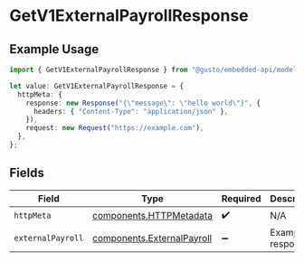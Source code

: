 # GetV1ExternalPayrollResponse

## Example Usage

```typescript
import { GetV1ExternalPayrollResponse } from "@gusto/embedded-api/models/operations/getv1externalpayroll.js";

let value: GetV1ExternalPayrollResponse = {
  httpMeta: {
    response: new Response("{\"message\": \"hello world\"}", {
      headers: { "Content-Type": "application/json" },
    }),
    request: new Request("https://example.com"),
  },
};
```

## Fields

| Field                                                                    | Type                                                                     | Required                                                                 | Description                                                              |
| ------------------------------------------------------------------------ | ------------------------------------------------------------------------ | ------------------------------------------------------------------------ | ------------------------------------------------------------------------ |
| `httpMeta`                                                               | [components.HTTPMetadata](../../models/components/httpmetadata.md)       | :heavy_check_mark:                                                       | N/A                                                                      |
| `externalPayroll`                                                        | [components.ExternalPayroll](../../models/components/externalpayroll.md) | :heavy_minus_sign:                                                       | Example response                                                         |